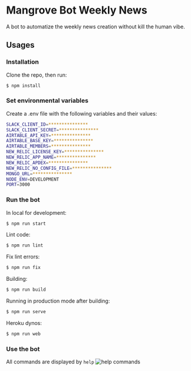 # Mangrove Bot Weekly News

A bot to automatize the weekly news creation without kill the human vibe.

## Usages

### Installation

Clone the repo, then run:
```bash
$ npm install
```

### Set environmental variables

Create a .env file with the following variables and their values:
```bash
SLACK_CLIENT_ID=***************
SLACK_CLIENT_SECRET=***************
AIRTABLE_API_KEY=***************
AIRTABLE_BASE_KEY=***************
AIRTABLE_MEMBERS=***************
NEW_RELIC_LICENSE_KEY=***************
NEW_RELIC_APP_NAME=***************
NEW_RELIC_APDEX=***************
NEW_RELIC_NO_CONFIG_FILE=***************
MONGO_URL=***************
NODE_ENV=DEVELOPMENT
PORT=3000
```

### Run the bot

In local for development:
```bash
$ npm run start
```

Lint code:
```bash
$ npm run lint
```

Fix lint errors:
```bash
$ npm run fix
```

Building:
```bash
$ npm run build
```

Running in production mode after building:
```bash
$ npm run serve
```

Heroku dynos:
```bash
$ npm run web
```

### Use the bot

All commands are displayed by ```help```
![help commands]()